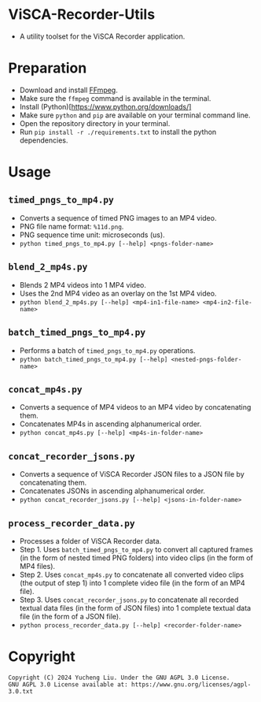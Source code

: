 # ViSCA-Recorder-Utils

- A utility toolset for the ViSCA Recorder application.

# Preparation

- Download and install [FFmpeg](https://ffmpeg.org/download.html).
- Make sure the `ffmpeg` command is available in the terminal.
- Install (Python)[https://www.python.org/downloads/]
- Make sure `python` and `pip` are available on your terminal command line.
- Open the repository directory in your terminal.
- Run `pip install -r ./requirements.txt` to install the python dependencies.

# Usage

## `timed_pngs_to_mp4.py`

- Converts a sequence of timed PNG images to an MP4 video.
- PNG file name format: `%11d.png`.
- PNG sequence time unit: microseconds (us).
- `python timed_pngs_to_mp4.py [--help] <pngs-folder-name>`

## `blend_2_mp4s.py`

- Blends 2 MP4 videos into 1 MP4 video.
- Uses the 2nd MP4 video as an overlay on the 1st MP4 video.
- `python blend_2_mp4s.py [--help] <mp4-in1-file-name> <mp4-in2-file-name>`

## `batch_timed_pngs_to_mp4.py`

- Performs a batch of `timed_pngs_to_mp4.py` operations.
- `python batch_timed_pngs_to_mp4.py [--help] <nested-pngs-folder-name>`

## `concat_mp4s.py`

- Converts a sequence of MP4 videos to an MP4 video by concatenating them.
- Concatenates MP4s in ascending alphanumerical order.
- `python concat_mp4s.py [--help] <mp4s-in-folder-name>`

## `concat_recorder_jsons.py`

- Converts a sequence of ViSCA Recorder JSON files to a JSON file by concatenating them.
- Concatenates JSONs in ascending alphanumerical order.
- `python concat_recorder_jsons.py [--help] <jsons-in-folder-name>`

## `process_recorder_data.py`

- Processes a folder of ViSCA Recorder data.
- Step 1. Uses `batch_timed_pngs_to_mp4.py` to convert all captured frames (in the form of nested timed PNG folders) into video clips (in the form of MP4 files).
- Step 2. Uses `concat_mp4s.py` to concatenate all converted video clips (the output of step 1) into 1 complete video file (in the form of an MP4 file).
- Step 3. Uses `concat_recorder_jsons.py` to concatenate all recorded textual data files (in the form of JSON files) into 1 complete textual data file (in the form of a JSON file).
- `python process_recorder_data.py [--help] <recorder-folder-name>`

# Copyright

```
Copyright (C) 2024 Yucheng Liu. Under the GNU AGPL 3.0 License.
GNU AGPL 3.0 License available at: https://www.gnu.org/licenses/agpl-3.0.txt
```
